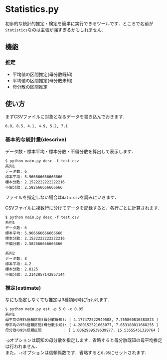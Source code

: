 # Statistics.py

初歩的な統計的推定・検定を簡単に実行できるツールです．ところで名前が`Statistics`なのは主張が強すぎるかもしれません．

## 機能
### 推定
* 平均値の区間推定(母分散既知)
* 平均値の区間推定(母分散未知)
* 母分散の区間推定

## 使い方
まずCSVファイルに対象となるデータを書き込んでおきます．
```
6.0, 8.5, 4.1, 4.9, 5.2, 7.1
```

### 基本的な統計量(descrive)
データ数・標本平均・標本分散・不偏分散を算出して表示します．
```
$ python main.py desc -f test.csv
系列1
データ数: 6
標本平均: 5.966666666666666
標本分散: 2.1522222222222216
不偏分散: 2.582666666666666
```
ファイルを指定しない場合は`data.csv`を読みにいきます．

CSVファイルに複数行に分けてデータを記録すると，各行ごとに計算されます．
```
$ python main.py desc -f test.csv
系列1
データ数: 6
標本平均: 5.966666666666666
標本分散: 2.1522222222222216
不偏分散: 2.582666666666666

系列2
データ数: 8
標本平均: 4.2
標本分散: 2.8125
不偏分散: 3.2142857142857144
```

### 推定(estimate)
なにも指定しなくても推定は3種類同時に行われます．
```
$ python main.py est -p 5.0 -c 0.95
系列1
母平均の95%信頼区間(母分散既知): [ 4.177472522949508, 7.755860810383823 ]
母平均の95%信頼区間(母分散未知): [ 4.280152521665077, 7.653180811668255 ]
母分散の95%信頼区間          : [ 1.0062989539639977, 15.53555451320764 ]
```
`-p`オプションは既知の母分散を指定します．省略すると母分散既知の母平均推定は行われません．  
また，`-c`オプションは信頼係数です．省略すると`0.95`にセットされます．
